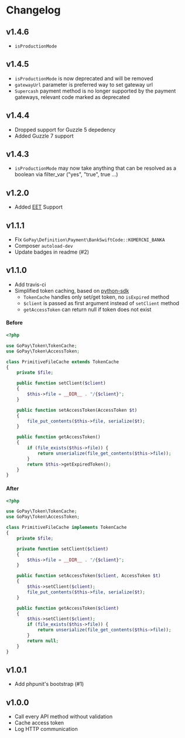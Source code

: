 
# Changelog

## v1.4.6
- `isProductionMode`

## v1.4.5
- `isProductionMode` is now deprecated and will be removed
- `gatewayUrl` parameter is preferred way to set gateway url
- `Supercash` payment method is no longer supported by the payment gateways, relevant code marked as deprecated

## v1.4.4

 - Dropped support for Guzzle 5 depedency
 - Added Guzzle 7 support


## v1.4.3

- `isProductionMode` may now take anything that can be resolved as a boolean via filter_var ("yes", "true", true ...)  

## v1.2.0

* Added [EET](https://help.gopay.com/cs/tema/propojeni-do-eet/jak-bude-fungovat-napojeni-gopay-do-eet) Support 

## v1.1.1

* Fix `GoPay\Definition\Payment\BankSwiftCode::KOMERCNI_BANKA`
* Composer `autoload-dev`
* Update badges in readme (#2)

## v1.1.0

* Add travis-ci
* Simplified token caching, based on [python-sdk](https://github.com/gopaycommunity/gopay-python-api/)
    * `TokenCache` handles only set/get token, no `isExpired` method
    * `$client` is passed as first argument instead of `setClient` method
    * `getAccessToken` can return null if token does not exist

#### Before

```php
<?php

use GoPay\Token\TokenCache;
use GoPay\Token\AccessToken;

class PrimitiveFileCache extends TokenCache
{
    private $file;

    public function setClient($client)
    {
        $this->file = __DIR__ . "/{$client}";
    }

    public function setAccessToken(AccessToken $t)
    {
        file_put_contents($this->file, serialize($t);
    }

    public function getAccessToken()
    {
        if (file_exists($this->file)) {
            return unserialize(file_get_contents($this->file));
        }
        return $this->getExpiredToken(); 
    }
}
```

#### After

```php
<?php

use GoPay\Token\TokenCache;
use GoPay\Token\AccessToken;

class PrimitiveFileCache implements TokenCache
{
    private $file;

    private function setClient($client)
    {
        $this->file = __DIR__ . "/{$client}";
    }

    public function setAccessToken($client, AccessToken $t)
    {
        $this->setClient($client);
        file_put_contents($this->file, serialize($t);
    }

    public function getAccessToken($client)
    {
        $this->setClient($client);
        if (file_exists($this->file)) {
            return unserialize(file_get_contents($this->file));
        }
        return null;
    }
}
```

## v1.0.1

* Add phpunit's bootstrap (#1)

## v1.0.0

* Call every API method without validation
* Cache access token
* Log HTTP communication
